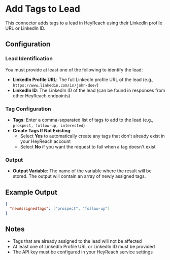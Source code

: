 # Add Tags to Lead

This connector adds tags to a lead in HeyReach using their LinkedIn profile URL or LinkedIn ID.

## Configuration

### Lead Identification
You must provide at least one of the following to identify the lead:

- **LinkedIn Profile URL**: The full LinkedIn profile URL of the lead (e.g., `https://www.linkedin.com/in/john-doe/`)
- **LinkedIn ID**: The LinkedIn ID of the lead (can be found in responses from other HeyReach endpoints)

### Tag Configuration

- **Tags**: Enter a comma-separated list of tags to add to the lead (e.g., `prospect, follow-up, interested`)
- **Create Tags If Not Existing**: 
  - Select **Yes** to automatically create any tags that don't already exist in your HeyReach account
  - Select **No** if you want the request to fail when a tag doesn't exist

### Output

- **Output Variable**: The name of the variable where the result will be stored. The output will contain an array of newly assigned tags.

## Example Output

```json
{
  "newAssignedTags": ["prospect", "follow-up"]
}
```

## Notes

- Tags that are already assigned to the lead will not be affected
- At least one of LinkedIn Profile URL or LinkedIn ID must be provided
- The API key must be configured in your HeyReach service settings